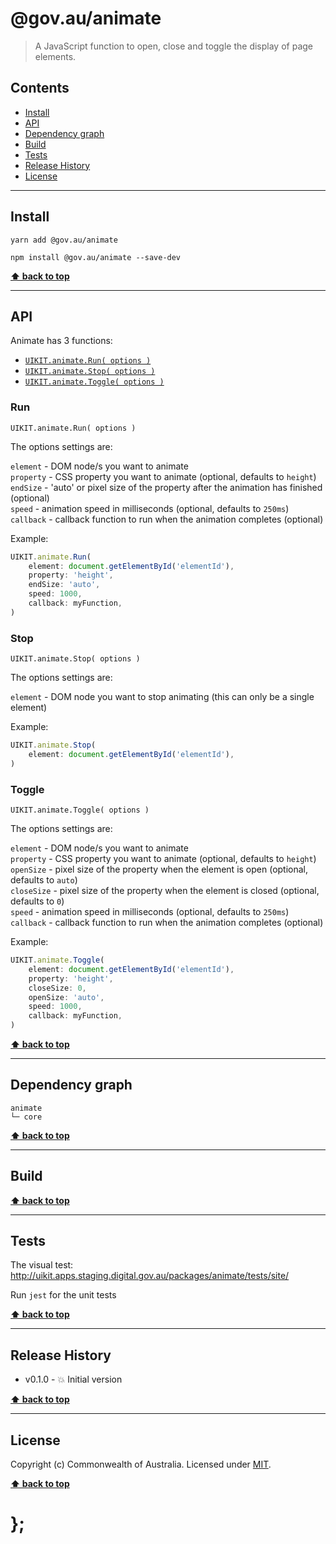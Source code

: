 @gov.au/animate
============

> A JavaScript function to open, close and toggle the display of page elements.


## Contents

* [Install](#install)
* [API](#api)
* [Dependency graph](#dependency-graph)
* [Build](#build)
* [Tests](#tests)
* [Release History](#release-history)
* [License](#license)


----------------------------------------------------------------------------------------------------------------------------------------------------------------


## Install


```shell
yarn add @gov.au/animate
```

```shell
npm install @gov.au/animate --save-dev
```


**[⬆ back to top](#contents)**


----------------------------------------------------------------------------------------------------------------------------------------------------------------


## API


Animate has 3 functions:

- [`UIKIT.animate.Run( options )`](#run)
- [`UIKIT.animate.Stop( options )`](#stop)
- [`UIKIT.animate.Toggle( options )`](#toggle)

### Run

`UIKIT.animate.Run( options )`

The options settings are:

`element` - DOM node/s you want to animate   
`property` - CSS property you want to animate (optional, defaults to `height`)  
`endSize` - 'auto' or pixel size of the property after the animation has finished (optional)  
`speed` - animation speed in milliseconds (optional, defaults to `250ms`)  
`callback` - callback function to run when the animation completes (optional)

Example:

```js
UIKIT.animate.Run(
	element: document.getElementById('elementId'),
	property: 'height',
	endSize: 'auto',
	speed: 1000,
	callback: myFunction,
)
```

### Stop

`UIKIT.animate.Stop( options )`

The options settings are:

`element` - DOM node you want to stop animating (this can only be a single element)

Example:

```js
UIKIT.animate.Stop(
	element: document.getElementById('elementId'),
)
```

### Toggle

`UIKIT.animate.Toggle( options )`

The options settings are:

`element` - DOM node/s you want to animate   
`property` - CSS property you want to animate (optional, defaults to `height`)  
`openSize` - pixel size of the property when the element is open (optional, defaults to `auto`)  
`closeSize` - pixel size of the property when the element is closed (optional, defaults to `0`)  
`speed` - animation speed in milliseconds (optional, defaults to `250ms`)  
`callback` - callback function to run when the animation completes (optional)

Example:

```js
UIKIT.animate.Toggle(
	element: document.getElementById('elementId'),
	property: 'height',
	closeSize: 0,
	openSize: 'auto',
	speed: 1000,
	callback: myFunction,
)
```


**[⬆ back to top](#contents)**


----------------------------------------------------------------------------------------------------------------------------------------------------------------



## Dependency graph

```shell
animate
└─ core
```


**[⬆ back to top](#contents)**


----------------------------------------------------------------------------------------------------------------------------------------------------------------


## Build


**[⬆ back to top](#contents)**


----------------------------------------------------------------------------------------------------------------------------------------------------------------


## Tests

The visual test: http://uikit.apps.staging.digital.gov.au/packages/animate/tests/site/

Run `jest` for the unit tests


**[⬆ back to top](#contents)**


----------------------------------------------------------------------------------------------------------------------------------------------------------------


## Release History

* v0.1.0 - 💥 Initial version


**[⬆ back to top](#contents)**


----------------------------------------------------------------------------------------------------------------------------------------------------------------


## License

Copyright (c) Commonwealth of Australia.
Licensed under [MIT](https://raw.githubusercontent.com/govau/uikit/packages/core/master/LICENSE).


**[⬆ back to top](#contents)**

# };
